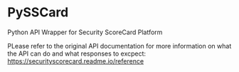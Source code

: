 # PySSCard
Python API Wrapper for Security ScoreCard Platform

PLease refer to the original API documentation for more information on what the API can do and what responses to excpect:
https://securityscorecard.readme.io/reference
